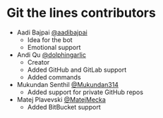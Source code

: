 # Git the lines contributors

- Aadi Bajpai [@aadibajpai](https://github.com/aadibajpai/)
  - Idea for the bot
  - Emotional support
- Andi Qu [@dolphingarlic](https://github.com/dolphingarlic/)
  - Creator
  - Added GitHub and GitLab support
  - Added commands
- Mukundan Senthil [@Mukundan314](https://github.com/Mukundan314)
  - Added support for private GitHub repos
- Matej Plavevski [@MatejMecka](https://github.com/MatejMecka)
  - Added BitBucket support
